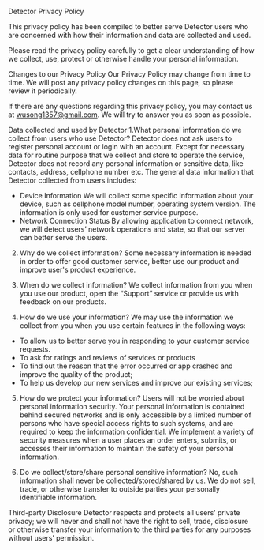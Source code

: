 Detector   Privacy Policy

  This privacy policy has been compiled to better serve  Detector users who are concerned with how their information and data are collected and used.

  Please read the privacy policy carefully to get a clear understanding of how we collect, use, protect or otherwise handle your personal information.

Changes to our Privacy Policy
  Our Privacy Policy may change from time to time. We will post any privacy policy changes on this page, so please review it periodically. 

  If there are any questions regarding this privacy policy, you may contact us at wusong1357@gmail.com. We will try to answer you as soon as possible.

Data collected and used by Detector
  1.What personal information do we collect from users who use Detector?
 Detector does not ask users to register personal account or login with an account. 
  Except for necessary data for routine purpose that we collect and store to operate the service, Detector does not record any personal information or sensitive data, like contacts, address, cellphone number etc.
  The general data information that Detector collected from users includes:
  * Device Information
  We will collect some specific information about your device, such as cellphone model number, operating system version. The information is only used for customer service purpose.
  * Network Connection Status
  By allowing application to connect network, we will detect users’ network operations and state, so that our server can better serve the users. 

  2. Why do we collect information?
  Some necessary information is needed in order to offer good customer service, better use our product and improve user's product experience. 

  3. When do we collect information?
  We collect information from you when you use our product, open the “Support” service or provide us with feedback on our products. 

  4. How do we use your information?
  We may use the information we collect from you when you use certain features in the following ways:
  * To allow us to better serve you in responding to your customer service requests.
  * To ask for ratings and reviews of services or products
  * To find out the reason that the error occurred or app crashed and improve the quality of the product;
  * To help us develop our new services and improve our existing services;

  5. How do we protect your information?
  Users will not be worried about personal information security. Your personal information is contained behind secured networks and is only accessible by a limited number of persons who have special access rights to such systems, and are required to keep the information confidential.
  We implement a variety of security measures when a user places an order enters, submits, or accesses their information to maintain the safety of your personal information.

  6. Do we collect/store/share personal sensitive information? 
  No, such information shall never be collected/stored/shared by us. We do not sell, trade, or otherwise transfer to outside parties your personally identifiable information.

Third-party Disclosure
  Detector respects and protects all users’ private privacy; we will never and shall not have the right to sell, trade, disclosure or otherwise transfer your information to the third parties for any purposes without users’ permission.
